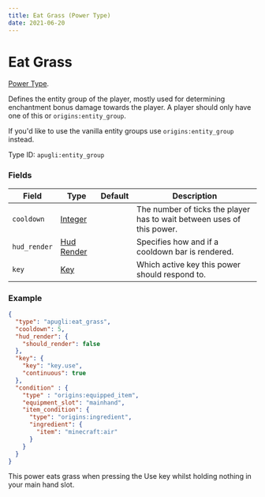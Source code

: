 ```yaml
---
title: Eat Grass (Power Type)
date: 2021-06-20
---
```


# Eat Grass

[Power Type](../power_types.md).

Defines the entity group of the player, mostly used for determining enchantment bonus damage towards the player. A player should only have one of this or `origins:entity_group`.

If you'd like to use the vanilla entity groups use `origins:entity_group` instead.

Type ID: `apugli:entity_group`

### Fields

Field  | Type | Default | Description
-------|------|---------|-------------
`cooldown` | [Integer](https://origins.readthedocs.io/en/latest/data_types/integer/) |  | The number of ticks the player has to wait between uses of this power.
`hud_render` | [Hud Render](https://origins.readthedocs.io/en/latest/data_types/hud_render/) |  | Specifies how and if a cooldown bar is rendered.
`key` | [Key](https://origins.readthedocs.io/en/latest/data_types/key/) | | Which active key this power should respond to.

### Example
```json
{
  "type": "apugli:eat_grass",
  "cooldown": 5,
  "hud_render": {
    "should_render": false
  },
  "key": {
    "key": "key.use",
    "continuous": true
  },
  "condition" : {
    "type" : "origins:equipped_item",
    "equipment_slot": "mainhand",
    "item_condition": {
      "type": "origins:ingredient",
      "ingredient": {
        "item": "minecraft:air"
      }
    }
  }
}
```
This power eats grass when pressing the Use key whilst holding nothing in your main hand slot.